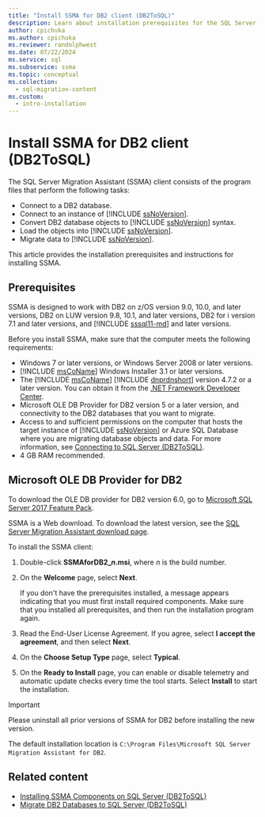 ```yaml
---
title: "Install SSMA for DB2 client (DB2ToSQL)"
description: Learn about installation prerequisites for the SQL Server Migration Assistant (SSMA) for DB2 client and how to install.
author: cpichuka
ms.author: cpichuka
ms.reviewer: randolphwest
ms.date: 07/22/2024
ms.service: sql
ms.subservice: ssma
ms.topic: conceptual
ms.collection:
  - sql-migration-content
ms.custom:
  - intro-installation
---
```


# Install SSMA for DB2 client (DB2ToSQL)

The SQL Server Migration Assistant (SSMA) client consists of the program files that perform the following tasks:

- Connect to a DB2 database.
- Connect to an instance of [!INCLUDE [ssNoVersion](../../includes/ssnoversion-md.md)].
- Convert DB2 database objects to [!INCLUDE [ssNoVersion](../../includes/ssnoversion-md.md)] syntax.
- Load the objects into [!INCLUDE [ssNoVersion](../../includes/ssnoversion-md.md)].
- Migrate data to [!INCLUDE [ssNoVersion](../../includes/ssnoversion-md.md)].

This article provides the installation prerequisites and instructions for installing SSMA.

## Prerequisites

SSMA is designed to work with DB2 on z/OS version 9.0, 10.0, and later versions, DB2 on LUW version 9.8, 10.1, and later versions, DB2 for i version 7.1 and later versions, and [!INCLUDE [sssql11-md](../../includes/sssql11-md.md)] and later versions.

Before you install SSMA, make sure that the computer meets the following requirements:

- Windows 7 or later versions, or Windows Server 2008 or later versions.
- [!INCLUDE [msCoName](../../includes/msconame-md.md)] Windows Installer 3.1 or later versions.
- The [!INCLUDE [msCoName](../../includes/msconame-md.md)] [!INCLUDE [dnprdnshort](../../includes/dnprdnshort-md.md)] version 4.7.2 or a later version. You can obtain it from the [.NET Framework Developer Center](https://go.microsoft.com/fwlink/?LinkId=48882).
- Microsoft OLE DB Provider for DB2 version 5 or a later version, and connectivity to the DB2 databases that you want to migrate.
- Access to and sufficient permissions on the computer that hosts the target instance of [!INCLUDE [ssNoVersion](../../includes/ssnoversion-md.md)] or Azure SQL Database where you are migrating database objects and data. For more information, see [Connecting to SQL Server (DB2ToSQL)](connecting-to-sql-server-db2tosql.md).
- 4 GB RAM recommended.

## Microsoft OLE DB Provider for DB2

To download the OLE DB provider for DB2 version 6.0, go to [Microsoft SQL Server 2017 Feature Pack](https://www.microsoft.com/download/details.aspx?id=55992).

SSMA is a Web download. To download the latest version, see the [SQL Server Migration Assistant download page](https://aka.ms/ssmafordb2).

To install the SSMA client:

1. Double-click **SSMAforDB2_*n*.msi**, where *n* is the build number.

1. On the **Welcome** page, select **Next**.

   If you don't have the prerequisites installed, a message appears indicating that you must first install required components. Make sure that you installed all prerequisites, and then run the installation program again.

1. Read the End-User License Agreement. If you agree, select **I accept the agreement**, and then select **Next**.

1. On the **Choose Setup Type** page, select **Typical**.

1. On the **Ready to Install** page, you can enable or disable telemetry and automatic update checks every time the tool starts. Select **Install** to start the installation.

> [!IMPORTANT]  
> Please uninstall all prior versions of SSMA for DB2 before installing the new version.

The default installation location is `C:\Program Files\Microsoft SQL Server Migration Assistant for DB2`.

## Related content

- [Installing SSMA Components on SQL Server (DB2ToSQL)](installing-ssma-components-on-sql-server-db2tosql.md)
- [Migrate DB2 Databases to SQL Server (DB2ToSQL)](migrating-db2-databases-to-sql-server-db2tosql.md)
